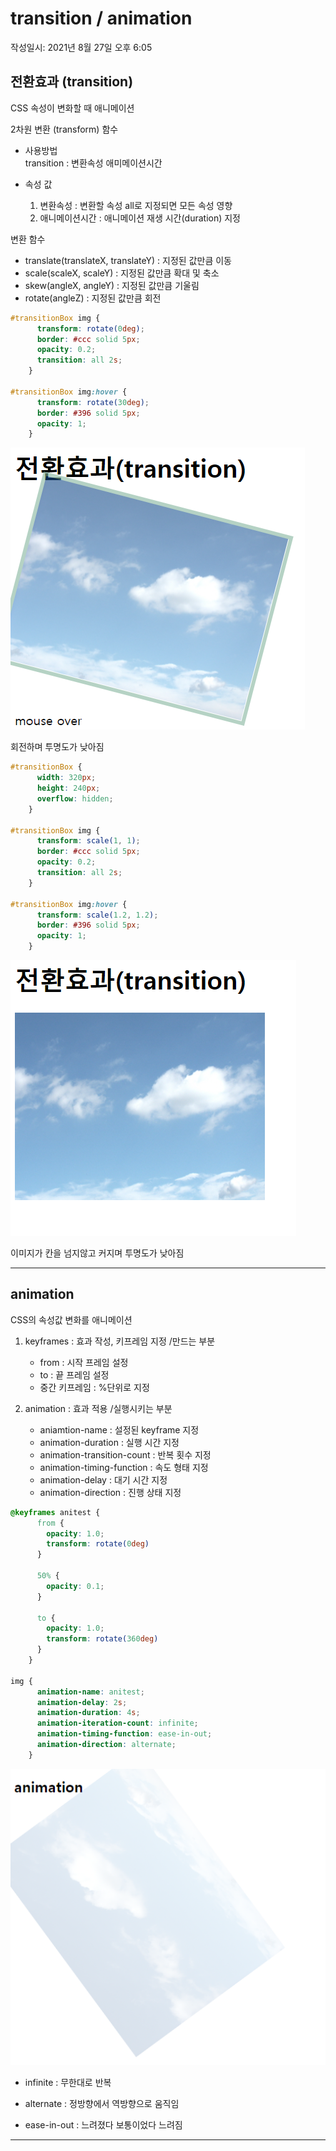 # transition / animation
작성일시: 2021년 8월 27일 오후 6:05

## 전환효과 (transition)

CSS 속성이 변화할 때 애니메이션

2차원 변환 (transform) 함수

- 사용방법<br/>
transition : 변환속성 애미메이션시간

- 속성 값
  1. 변환속성 : 변환할 속성
  all로 지정되면 모든 속성 영향
  2. 애니메이션시간 : 애니메이션 재생 시간(duration) 지정

변환 함수
   - translate(translateX, translateY) : 지정된 값만큼 이동
   - scale(scaleX, scaleY) : 지정된 값만큼 확대 및 축소
   - skew(angleX, angleY) : 지정된 값만큼 기울림
   - rotate(angleZ) : 지정된 값만큼 회전

```css
#transitionBox img {
      transform: rotate(0deg);
      border: #ccc solid 5px;
      opacity: 0.2;
      transition: all 2s;
    }

#transitionBox img:hover {
      transform: rotate(30deg);
      border: #396 solid 5px;
      opacity: 1;
    }
```

![회전하며 투명도가 낮아짐](../images/css_6_1.png)

회전하며 투명도가 낮아짐

```css
#transitionBox {
      width: 320px;
      height: 240px;
      overflow: hidden;
    }

#transitionBox img {
      transform: scale(1, 1);
      border: #ccc solid 5px;
      opacity: 0.2;
      transition: all 2s;
    }

#transitionBox img:hover {
      transform: scale(1.2, 1.2);
      border: #396 solid 5px;
      opacity: 1;
    }
```

![이미지가 칸을 넘지않고 커지며 투명도가 낮아짐](../images/css_6_2.png)

이미지가 칸을 넘지않고 커지며 투명도가 낮아짐

---

## animation

CSS의 속성값 변화를 애니메이션

1. keyframes : 효과 작성, 키프레임 지정 /만드는 부분
    - from : 시작 프레임 설정
    - to : 끝 프레임 설정
    - 중간 키프레임 : %단위로 지정


2. animation : 효과 적용 /실행시키는 부분
    - aniamtion-name : 설정된 keyframe 지정
    - animation-duration : 실행 시간 지정
    - animation-transition-count : 반복 횟수 지정
    - animation-timing-function : 속도 형태 지정
    - animation-delay : 대기 시간 지정
    - animation-direction : 진행 상태 지정


```css
@keyframes anitest {
      from {
        opacity: 1.0;
        transform: rotate(0deg)
      }

      50% {
        opacity: 0.1;
      }

      to {
        opacity: 1.0;
        transform: rotate(360deg)
      }
    }

img {
      animation-name: anitest;
      animation-delay: 2s;
      animation-duration: 4s;
      animation-iteration-count: infinite;
      animation-timing-function: ease-in-out;
      animation-direction: alternate;
    }
```

![Untitled](../images/css_6_3.png)

- infinite : 무한대로 반복

- alternate : 정방향에서 역방향으로 움직임

- ease-in-out : 느려졌다 보통이었다 느려짐

---